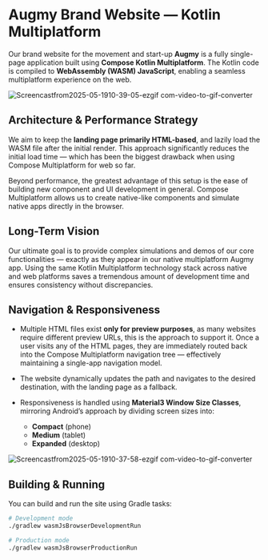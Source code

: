# Augmy Brand Website — Kotlin Multiplatform

Our brand website for the movement and start-up **Augmy** is a fully single-page application built using **Compose Kotlin Multiplatform**. The Kotlin code is compiled to **WebAssembly (WASM) JavaScript**, enabling a seamless multiplatform experience on the web.

![Screencastfrom2025-05-1910-39-05-ezgif com-video-to-gif-converter](https://github.com/user-attachments/assets/92287247-a212-443b-8505-c4669d0a81b7)

## Architecture & Performance Strategy

We aim to keep the **landing page primarily HTML-based**, and lazily load the WASM file after the initial render. This approach significantly reduces the initial load time — which has been the biggest drawback when using Compose Multiplatform for web so far.

Beyond performance, the greatest advantage of this setup is the ease of building new component and UI development in general. Compose Multiplatform allows us to create native-like components and simulate native apps directly in the browser.

## Long-Term Vision

Our ultimate goal is to provide complex simulations and demos of our core functionalities — exactly as they appear in our native multiplatform Augmy app. Using the same Kotlin Multiplatform technology stack across native and web platforms saves a tremendous amount of development time and ensures consistency without discrepancies.

## Navigation & Responsiveness

- Multiple HTML files exist **only for preview purposes**, as many websites require different preview URLs, this is the approach to support it. Once a user visits any of the HTML pages, they are immediately routed back into the Compose Multiplatform navigation tree — effectively maintaining a single-app navigation model.

- The website dynamically updates the path and navigates to the desired destination, with the landing page as a fallback.

- Responsiveness is handled using **Material3 Window Size Classes**, mirroring Android’s approach by dividing screen sizes into:
  - **Compact** (phone)
  - **Medium** (tablet)
  - **Expanded** (desktop)

![Screencastfrom2025-05-1910-37-58-ezgif com-video-to-gif-converter](https://github.com/user-attachments/assets/8a737f41-c6c9-48fc-967c-293da7518266)


## Building & Running

You can build and run the site using Gradle tasks:

```bash
# Development mode
./gradlew wasmJsBrowserDevelopmentRun

# Production mode
./gradlew wasmJsBrowserProductionRun
